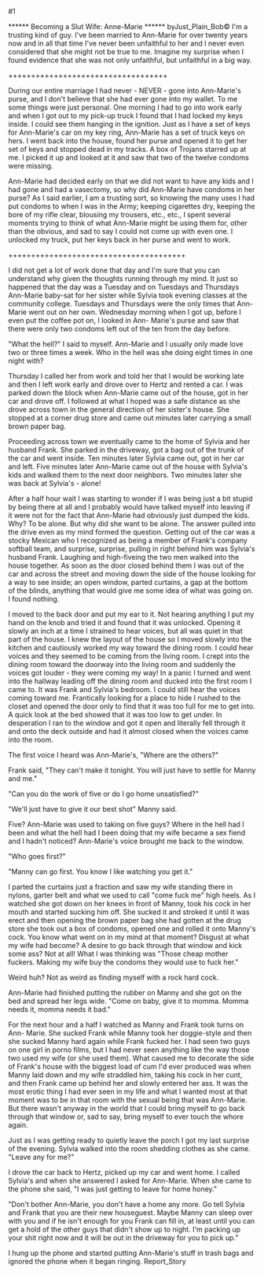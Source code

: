 #1 

 

 ****** Becoming a Slut Wife: Anne-Marie ****** byJust_Plain_Bob© I'm a trusting kind of guy. I've been married to Ann-Marie for over twenty years now and in all that time I've never been unfaithful to her and I never even considered that she might not be true to me. Imagine my surprise when I found evidence that she was not only unfaithful, but unfaithful in a big way. 

 +++++++++++++++++++++++++++++++++++ 

 During our entire marriage I had never - NEVER - gone into Ann-Marie's purse, and I don't believe that she had ever gone into my wallet. To me some things were just personal. One morning I had to go into work early and when I got out to my pick-up truck I found that I had locked my keys inside. I could see them hanging in the ignition. Just as I have a set of keys for Ann-Marie's car on my key ring, Ann-Marie has a set of truck keys on hers. I went back into the house, found her purse and opened it to get her set of keys and stopped dead in my tracks. A box of Trojans starred up at me. I picked it up and looked at it and saw that two of the twelve condoms were missing. 

 Ann-Marie had decided early on that we did not want to have any kids and I had gone and had a vasectomy, so why did Ann-Marie have condoms in her purse? As I said earlier, I am a trusting sort, so knowing the many uses I had put condoms to when I was in the Army; keeping cigarettes dry, keeping the bore of my rifle clear, blousing my trousers, etc., etc., I spent several moments trying to think of what Ann-Marie might be using them for, other than the obvious, and sad to say I could not come up with even one. I unlocked my truck, put her keys back in her purse and went to work. 

 +++++++++++++++++++++++++++++++++++++++ 

 I did not get a lot of work done that day and I'm sure that you can understand why given the thoughts running through my mind. It just so happened that the day was a Tuesday and on Tuesdays and Thursdays Ann-Marie baby-sat for her sister while Sylvia took evening classes at the community college. Tuesdays and Thursdays were the only times that Ann-Marie went out on her own. Wednesday morning when I got up, before I even put the coffee pot on, I looked in Ann- Marie's purse and saw that there were only two condoms left out of the ten from the day before. 

 "What the hell?" I said to myself. Ann-Marie and I usually only made love two or three times a week. Who in the hell was she doing eight times in one night with? 

 Thursday I called her from work and told her that I would be working late and then I left work early and drove over to Hertz and rented a car. I was parked down the block when Ann-Marie came out of the house, got in her car and drove off. I followed at what I hoped was a safe distance as she drove across town in the general direction of her sister's house. She stopped at a corner drug store and came out minutes later carrying a small brown paper bag. 

 Proceeding across town we eventually came to the home of Sylvia and her husband Frank. She parked in the driveway, got a bag out of the trunk of the car and went inside. Ten minutes later Sylvia came out, got in her car and left. Five minutes later Ann-Marie came out of the house with Sylvia's kids and walked them to the next door neighbors. Two minutes later she was back at Sylvia's - alone! 

 After a half hour wait I was starting to wonder if I was being just a bit stupid by being there at all and I probably would have talked myself into leaving if it were not for the fact that Ann-Marie had obviously just dumped the kids. Why? To be alone. But why did she want to be alone. The answer pulled into the drive even as my mind formed the question. Getting out of the car was a stocky Mexican who I recognized as being a member of Frank's company softball team, and surprise, surprise, pulling in right behind him was Sylvia's husband Frank. Laughing and high-fiveing the two men walked into the house together. As soon as the door closed behind them I was out of the car and across the street and moving down the side of the house looking for a way to see inside; an open window, parted curtains, a gap at the bottom of the blinds, anything that would give me some idea of what was going on. I found nothing. 

 I moved to the back door and put my ear to it. Not hearing anything I put my hand on the knob and tried it and found that it was unlocked. Opening it slowly an inch at a time I strained to hear voices, but all was quiet in that part of the house. I knew the layout of the house so I moved slowly into the kitchen and cautiously worked my way toward the dining room. I could hear voices and they seemed to be coming from the living room. I crept into the dining room toward the doorway into the living room and suddenly the voices got louder - they were coming my way! In a panic I turned and went into the hallway leading off the dining room and ducked into the first room I came to. It was Frank and Sylvia's bedroom. I could still hear the voices coming toward me. Frantically looking for a place to hide I rushed to the closet and opened the door only to find that it was too full for me to get into. A quick look at the bed showed that it was too low to get under. In desperation I ran to the window and got it open and literally fell through it and onto the deck outside and had it almost closed when the voices came into the room. 

 The first voice I heard was Ann-Marie's, "Where are the others?" 

 Frank said, "They can't make it tonight. You will just have to settle for Manny and me." 

 "Can you do the work of five or do I go home unsatisfied?" 

 "We'll just have to give it our best shot" Manny said. 

 Five? Ann-Marie was used to taking on five guys? Where in the hell had I been and what the hell had I been doing that my wife became a sex fiend and I hadn't noticed? Ann-Marie's voice brought me back to the window. 

 "Who goes first?" 

 "Manny can go first. You know I like watching you get it." 

 I parted the curtains just a fraction and saw my wife standing there in nylons, garter belt and what we used to call "come fuck me" high heels. As I watched she got down on her knees in front of Manny, took his cock in her mouth and started sucking him off. She sucked it and stroked it until it was erect and then opening the brown paper bag she had gotten at the drug store she took out a box of condoms, opened one and rolled it onto Manny's cock. You know what went on in my mind at that moment? Disgust at what my wife had become? A desire to go back through that window and kick some ass? Not at all! What I was thinking was "Those cheap mother fuckers. Making my wife buy the condoms they would use to fuck her." 

 Weird huh? Not as weird as finding myself with a rock hard cock. 

 Ann-Marie had finished putting the rubber on Manny and she got on the bed and spread her legs wide. "Come on baby, give it to momma. Momma needs it, momma needs it bad." 

 For the next hour and a half I watched as Manny and Frank took turns on Ann- Marie. She sucked Frank while Manny took her doggie-style and then she sucked Manny hard again while Frank fucked her. I had seen two guys on one girl in porno films, but I had never seen anything like the way those two used my wife (or she used them). What caused me to decorate the side of Frank's house with the biggest load of cum I'd ever produced was when Manny laid down and my wife straddled him, taking his cock in her cunt, and then Frank came up behind her and slowly entered her ass. It was the most erotic thing I had ever seen in my life and what I wanted most at that moment was to be in that room with the sexual being that was Ann-Marie. But there wasn't anyway in the world that I could bring myself to go back through that window or, sad to say, bring myself to ever touch the whore again. 

 Just as I was getting ready to quietly leave the porch I got my last surprise of the evening. Sylvia walked into the room shedding clothes as she came. "Leave any for me?" 

 I drove the car back to Hertz, picked up my car and went home. I called Sylvia's and when she answered I asked for Ann-Marie. When she came to the phone she said, "I was just getting to leave for home honey." 

 "Don't bother Ann-Marie, you don't have a home any more. Go tell Sylvia and Frank that you are their new houseguest. Maybe Manny can sleep over with you and if he isn't enough for you Frank can fill in, at least until you can get a hold of the other guys that didn't show up to night. I'm packing up your shit right now and it will be out in the driveway for you to pick up." 

 I hung up the phone and started putting Ann-Marie's stuff in trash bags and ignored the phone when it began ringing. Report_Story 
